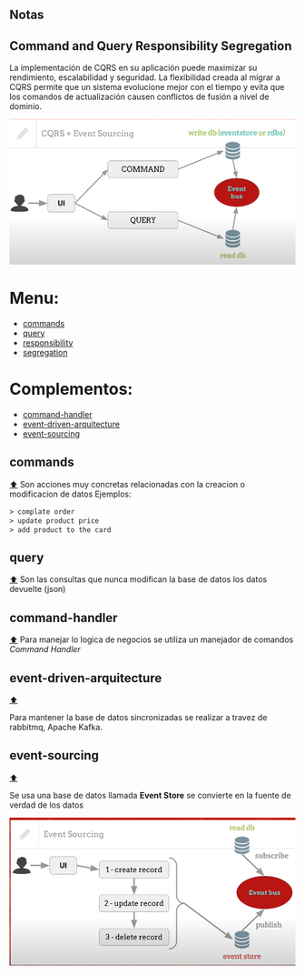 
## Notas
## Command and Query Responsibility Segregation
La implementación de CQRS en su aplicación puede maximizar su rendimiento, escalabilidad y seguridad. La flexibilidad creada al migrar a CQRS permite que un sistema evolucione mejor con el tiempo y evita que los comandos de actualización causen conflictos de fusión a nivel de dominio.

![align-items](./img/cqrs-event-sourcing.png)
# Menu:
 - [commands](#commands) 
 - [query](#query) 
 - [responsibility](#responsibility)
 - [segregation](#segregation)



# Complementos:
 
 - [command-handler](#command-handler)
 - [event-driven-arquitecture](#event-driven-arquitecture)
 - [event-sourcing](#event-sourcing)

## commands
[⬆️](#commands)
Son acciones muy concretas relacionadas con la creacion o modificacion de datos
Ejemplos:
```
> complate order
> update product price
> add product to the card
```

## query
[⬆️](#query)
Son las consultas que nunca modifican la base de datos los datos devuelte (json) 

## command-handler
[⬆️](#command-handler)
Para manejar lo logica de negocios se utiliza un manejador de comandos 
*Command Handler*

## event-driven-arquitecture
[⬆️](#event-driven-arquitecture) 

Para mantener la base de datos sincronizadas se realizar  a travez de rabbitmq, Apache Kafka.



## event-sourcing
[⬆️](#event-sourcing)

Se usa una base de datos llamada **Event Store**
se convierte en la fuente de verdad de los datos 

![align-items](./img/event-sourcing.png)